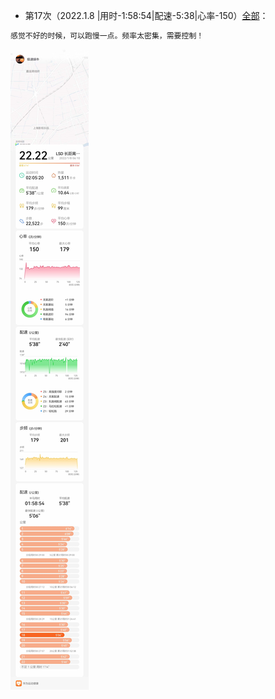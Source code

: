 - 第17次（2022.1.8  |用时-1:58:54|配速-5:38|心率-150）[全部](./bm.md)： 
```markdown
感觉不好的时候，可以跑慢一点。频率太密集，需要控制！
```  
![详情](./半马-20220108-150.jpg)
